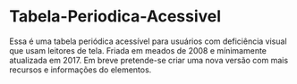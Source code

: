# Tabela-Periodica-Acessivel
Essa é uma tabela periódica acessível para usuários com deficiência visual que usam leitores de tela. Friada em meados de 2008 e mínimamente atualizada em 2017. Em breve pretende-se criar uma nova versão com mais recursos e informações do elementos.
